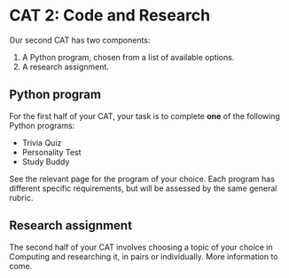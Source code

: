 # CAT 2: Code and Research

Our second CAT has two components:

1. A Python program, chosen from a list of available options.
2. A research assignment.

## Python program

For the first half of your CAT, your task is to complete **one** of the following Python programs:

- Trivia Quiz
- Personality Test
- Study Buddy

See the relevant page for the program of your choice. Each program has different specific requirements, but will be assessed by the same general rubric.

## Research assignment

The second half of your CAT involves choosing a topic of your choice in Computing and researching it, in pairs or individually. More information to come.
